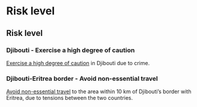 # Risk level

## Risk level

### Djibouti - Exercise a high degree of caution

[Exercise a high degree of caution](#levels "Risk Levels") in Djibouti due to crime.

### Djibouti-Eritrea border - Avoid non-essential travel

[Avoid non-essential travel](#levels "Risk Levels") to the area within 10 km of Djibouti’s border with Eritrea, due to tensions between the two countries.